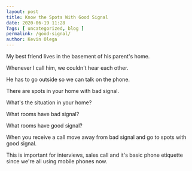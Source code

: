 ```yaml
--- 
layout: post 
title: Know the Spots With Good Signal
date: 2020-06-19 11:28
Tags: [ uncategorized, blog ]
permalink: /good-signal/ 
author: Kevin Olega 
--- 
```

My best friend lives in the basement of his parent's home.

Whenever I call him, we couldn't hear each other.

He has to go outside so we can talk on the phone.

There are spots in your home with bad signal.

What's the situation in your home?

What rooms have bad signal?

What rooms have good signal?

When you receive a call move away from bad signal and go to spots with good signal.

This is important for interviews, sales call and it's basic phone etiquette since we're all using mobile phones now.